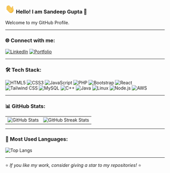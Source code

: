 ### <img src="https://raw.githubusercontent.com/ABSphreak/ABSphreak/master/gifs/Hi.gif" width="30px"> Hello! I am **Sandeep Gupta** 👋

Welcome to my GitHub Profile.

---

### 🌐 Connect with me:

[![LinkedIn](https://img.shields.io/badge/-LinkedIn-blue?style=for-the-badge&logo=linkedin)](your-linkedin-url) 
[![Portfolio](https://img.shields.io/badge/-Portfolio-purple?style=for-the-badge&logo=react)](your-portfolio-url)

---

### 🛠 Tech Stack:

![HTML5](https://img.shields.io/badge/-HTML5-orange?style=for-the-badge&logo=html5)
![CSS3](https://img.shields.io/badge/-CSS3-blue?style=for-the-badge&logo=css3)
![JavaScript](https://img.shields.io/badge/-JavaScript-yellow?style=for-the-badge&logo=javascript)
![PHP](https://img.shields.io/badge/-PHP-4F5D95?style=for-the-badge&logo=php)
![Bootstrap](https://img.shields.io/badge/-Bootstrap-563D7C?style=for-the-badge&logo=bootstrap)
![React](https://img.shields.io/badge/-React-61DAFB?style=for-the-badge&logo=react)
![Tailwind CSS](https://img.shields.io/badge/-TailwindCSS-38B2AC?style=for-the-badge&logo=tailwind-css)
![MySQL](https://img.shields.io/badge/-MySQL-blue?style=for-the-badge&logo=mysql)
![C++](https://img.shields.io/badge/-C++-00599C?style=for-the-badge&logo=c%2b%2b)
![Java](https://img.shields.io/badge/-Java-orange?style=for-the-badge&logo=java)
![Linux](https://img.shields.io/badge/-Linux-black?style=for-the-badge&logo=linux)
![Node.js](https://img.shields.io/badge/-Node.js-green?style=for-the-badge&logo=node.js)
![AWS](https://img.shields.io/badge/-AWS-232F3E?style=for-the-badge&logo=amazon-aws)

---

### 📊 GitHub Stats:

<table>
  <tr>
    <td>
      <img src="https://github-readme-stats.vercel.app/api?username=your-username&show_icons=true&theme=dark" alt="GitHub Stats" width="400px"/>
    </td>
    <td>
      <img src="https://github-readme-streak-stats.herokuapp.com/?user=your-username&theme=dark" alt="GitHub Streak Stats" width="400px"/>
    </td>
  </tr>
</table>

---

### 🎯 Most Used Languages:

![Top Langs](https://github-readme-stats.vercel.app/api/top-langs/?username=your-username&layout=compact&theme=dark)

---

⭐️ *If you like my work, consider giving a star to my repositories!* ⭐️
